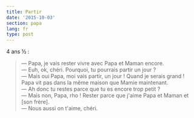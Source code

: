 ```yaml
---
title: Partir
date: '2015-10-03'
section: papa
lang: fr
type: post
---
```


4 ans ½ :

> — Papa, je vais rester vivre avec Papa et Maman encore.  
> — Euh, ok, chéri. Pourquoi, tu pourrais partir un jour ?  
> — Mais oui Papa, moi vais partir, un jour ! Quand je serais grand ! Papa vit pas dans la même maison que Mamie maintenant.  
> — Ah donc tu restes parce que tu es encore trop petit ?  
> — Mais non, Papa, rho ! Rester parce que j'aime Papa et Maman et [son frère].  
> — Nous aussi on t'aime, chéri.

